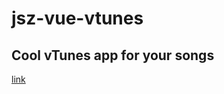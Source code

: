 # jsz-vue-vtunes
## Cool vTunes app for your songs
[link](https://reverent-lovelace-30604e.netlify.app/)

